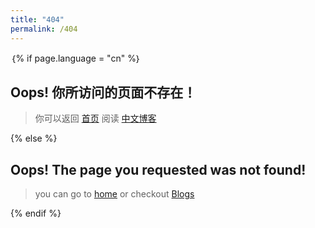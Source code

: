 ```yaml
---
title: "404"
permalink: /404
---
```


｛% if page.language = "cn" %｝

## Oops! 你所访问的页面不存在！
> 你可以返回 [首页](https://spacevim.org/cn/) 阅读 [中文博客](https://spacevim.org/cn/blog/)

{% else %}

## Oops! The page you requested was not found!
> you can go to [home](https://spacevim.org) or checkout [Blogs](https://spacevim.org/blog/)

{% endif %}
